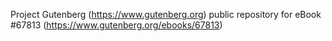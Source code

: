 Project Gutenberg (https://www.gutenberg.org) public repository for
eBook #67813 (https://www.gutenberg.org/ebooks/67813)
